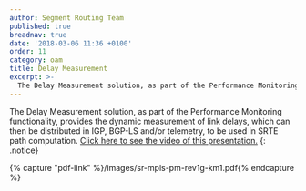 ```yaml
---
author: Segment Routing Team
published: true
breadnav: true
date: '2018-03-06 11:36 +0100'
order: 11
category: oam
title: Delay Measurement
excerpt: >-
  The Delay Measurement solution, as part of the Performance Monitoring functionality, provides the dynamic measurement of link delays, which can then be distributed in IGP, BGP-LS and/or telemetry, to be used in SRTE path computation.
---
```

The Delay Measurement solution, as part of the Performance Monitoring functionality, provides the dynamic measurement of link delays, which can then be distributed in IGP, BGP-LS and/or telemetry, to be used in SRTE path computation. [Click here to see the video of this presentation.](http://www.segment-routing.net/conferences/2018-sr-mpls-performance-monitoring/)
{: .notice}  

{% capture "pdf-link" %}/images/sr-mpls-pm-rev1g-km1.pdf{% endcapture %}

<script src="{{ '/assets/js/pdfobject.min.js' | relative_url }}"></script>
<div class="fitvidsignore" id="pdf"></div>
<script>PDFObject.embed(" {{ pdf-link }} ", "#pdf", {height: "21.5em", width: "31.3em"});</script>
